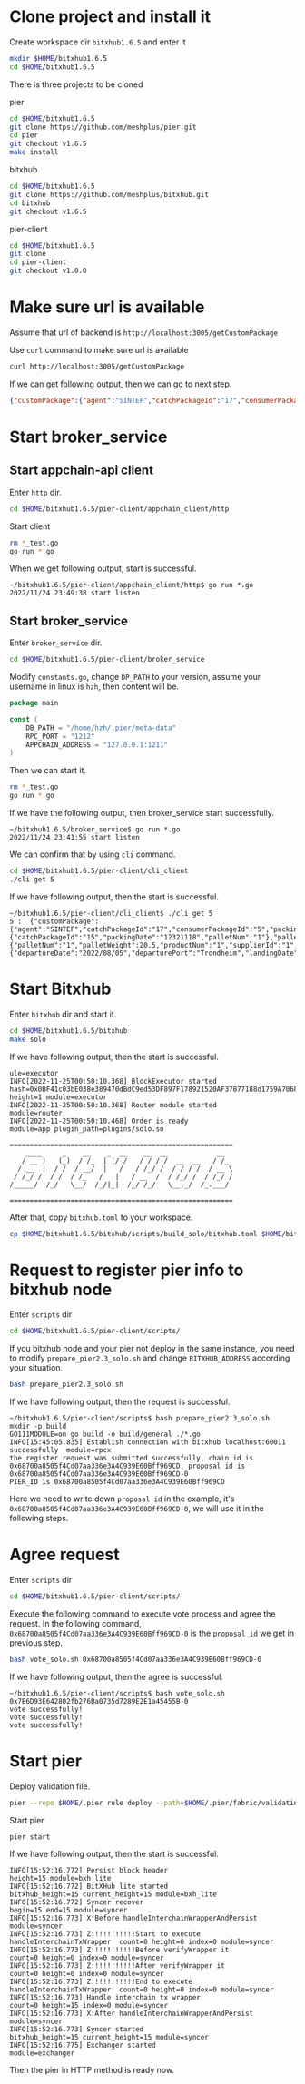 # Clone project and install it

Create workspace dir `bitxhub1.6.5` and enter it

```sh
mkdir $HOME/bitxhub1.6.5
cd $HOME/bitxhub1.6.5
```

There is three projects to be cloned

pier

```sh
cd $HOME/bitxhub1.6.5
git clone https://github.com/meshplus/pier.git
cd pier
git checkout v1.6.5
make install
```

bitxhub

```sh
cd $HOME/bitxhub1.6.5
git clone https://github.com/meshplus/bitxhub.git
cd bitxhub
git checkout v1.6.5
```

pier-client

```sh
cd $HOME/bitxhub1.6.5
git clone 
cd pier-client
git checkout v1.0.0
```

# Make sure url is available

Assume that url of backend is `http://localhost:3005/getCustomPackage`

Use `curl` command to make sure url is available

```sh
curl http://localhost:3005/getCustomPackage
```

If we can get following output, then we can go to next step.

```json
{"customPackage":{"agent":"SINTEF","catchPackageId":"17","consumerPackageId":"5","packingDate":"12321112"},"catchPackage":{"catchPackageId":"15","packingDate":"12321118","palletNum":"1"},"pallet":{"palletNum":"1","palletWeight":20.5,"productNum":"1","supplierId":"1","tripNo":"10"},"trip":{"departureDate":"2022/08/05","departurePort":"Trondheim","landingDate":"2022/08/15","landingPort":"Burgen","tripNo":"10","tripWithinYearNo":"240","vesselName":"Vessel"}}
```

# Start broker_service

## Start appchain-api client

Enter `http` dir.

```sh
cd $HOME/bitxhub1.6.5/pier-client/appchain_client/http
```

Start client

```sh
rm *_test.go
go run *.go
```

When we get following output, start is successful.

```
~/bitxhub1.6.5/pier-client/appchain_client/http$ go run *.go
2022/11/24 23:49:38 start listen
```

## Start broker_service

Enter `broker_service` dir.

```sh
cd $HOME/bitxhub1.6.5/pier-client/broker_service
```

Modify `constants.go`, change `DP_PATH` to your version, assume your username in linux is `hzh`, then content will be.

```go
package main

const (
	DB_PATH = "/home/hzh/.pier/meta-data"
	RPC_PORT = "1212"
	APPCHAIN_ADDRESS = "127.0.0.1:1211"
)
```

Then we can start it.

```sh
rm *_test.go
go run *.go
```

If we have the following output, then broker_service start successfully.

```
~/bitxhub1.6.5/broker_service$ go run *.go
2022/11/24 23:41:55 start listen
```

We can confirm that by using `cli` command. 

```sh
cd $HOME/bitxhub1.6.5/pier-client/cli_client
./cli get 5
```

If we have following output, then the start is successful.

```
~/bitxhub1.6.5/pier-client/cli_client$ ./cli get 5
5 :  {"customPackage":{"agent":"SINTEF","catchPackageId":"17","consumerPackageId":"5","packingDate":"12321112"},"catchPackage":{"catchPackageId":"15","packingDate":"12321118","palletNum":"1"},"pallet":{"palletNum":"1","palletWeight":20.5,"productNum":"1","supplierId":"1","tripNo":"10"},"trip":{"departureDate":"2022/08/05","departurePort":"Trondheim","landingDate":"2022/08/15","landingPort":"Burgen","tripNo":"10","tripWithinYearNo":"240","vesselName":"Vessel"}}
```

# Start Bitxhub

Enter `bitxhub` dir and start it.

```sh
cd $HOME/bitxhub1.6.5/bitxhub
make solo
```

If we have following output, then the start is successful.

```
ule=executor
INFO[2022-11-25T00:50:10.368] BlockExecutor started                         hash=0x0BF41c03bE038e389470dBdC9ed53DF897F178921520AF37877188d1759A7068 height=1 module=executor
INFO[2022-11-25T00:50:10.368] Router module started                         module=router
INFO[2022-11-25T00:50:10.468] Order is ready                                module=app plugin_path=plugins/solo.so

=======================================================
    ____     _    __    _  __    __  __            __
   / __ )   (_)  / /_  | |/ /   / / / /  __  __   / /_
  / __  |  / /  / __/  |   /   / /_/ /  / / / /  / __ \
 / /_/ /  / /  / /_   /   |   / __  /  / /_/ /  / /_/ /
/_____/  /_/   \__/  /_/|_|  /_/ /_/   \__,_/  /_.___/

=======================================================
```

After that, copy `bitxhub.toml` to your workspace.

```sh
cp $HOME/bitxhub1.6.5/bitxhub/scripts/build_solo/bitxhub.toml $HOME/bitxhub1.6.5/bitxhub.toml
```

# Request to register pier info to bitxhub node

Enter `scripts` dir 

```sh
cd $HOME/bitxhub1.6.5/pier-client/scripts/
```

If you bitxhub node and your pier not deploy in the same instance, you need to modify `prepare_pier2.3_solo.sh` and change `BITXHUB_ADDRESS` according your situation.

```sh
bash prepare_pier2.3_solo.sh
```

If we have following output, then the request is successful.

```
~/bitxhub1.6.5/pier-client/scripts$ bash prepare_pier2.3_solo.sh 
mkdir -p build
GO111MODULE=on go build -o build/general ./*.go
INFO[15:45:05.835] Establish connection with bitxhub localhost:60011 successfully  module=rpcx
the register request was submitted successfully, chain id is 0x68700a8505f4Cd07aa336e3A4C939E60Bff969CD, proposal id is 0x68700a8505f4Cd07aa336e3A4C939E60Bff969CD-0
PIER_ID is 0x68700a8505f4Cd07aa336e3A4C939E60Bff969CD
```

Here we need to write down `proposal id` in the example, it's `0x68700a8505f4Cd07aa336e3A4C939E60Bff969CD-0`, we will use it in the following steps.

# Agree request

Enter `scripts` dir

```sh
cd $HOME/bitxhub1.6.5/pier-client/scripts/
```

Execute the following command to execute vote process and agree the request. In the following command, `0x68700a8505f4Cd07aa336e3A4C939E60Bff969CD-0` is the `proposal id` we get in previous step.

```sh
bash vote_solo.sh 0x68700a8505f4Cd07aa336e3A4C939E60Bff969CD-0
```

If we have following output, then the agree is successful.

```
~/bitxhub1.6.5/pier-client/scripts$ bash vote_solo.sh 0x7E6D93E642802fb276Ba0735d7289E2E1a45455B-0
vote successfully!
vote successfully!
vote successfully!
```

# Start pier

Deploy validation file.

```sh
pier --repo $HOME/.pier rule deploy --path=$HOME/.pier/fabric/validating.wasm
```

Start pier

```sh
pier start
```

If we have following output, then the start is successful.

```
INFO[15:52:16.772] Persist block header                          height=15 module=bxh_lite
INFO[15:52:16.772] BitXHub lite started                          bitxhub_height=15 current_height=15 module=bxh_lite
INFO[15:52:16.772] Syncer recover                                begin=15 end=15 module=syncer
INFO[15:52:16.773] X:Before handleInterchainWrapperAndPersist    module=syncer
INFO[15:52:16.773] Z:!!!!!!!!!!Start to execute handleInterchainTxWrapper  count=0 height=0 index=0 module=syncer
INFO[15:52:16.773] Z:!!!!!!!!!!Before verifyWrapper it           count=0 height=0 index=0 module=syncer
INFO[15:52:16.773] Z:!!!!!!!!!!After verifyWrapper it            count=0 height=0 index=0 module=syncer
INFO[15:52:16.773] Z:!!!!!!!!!!End to execute handleInterchainTxWrapper  count=0 height=0 index=0 module=syncer
INFO[15:52:16.773] Handle interchain tx wrapper                  count=0 height=15 index=0 module=syncer
INFO[15:52:16.773] X:After handleInterchainWrapperAndPersist     module=syncer
INFO[15:52:16.773] Syncer started                                bitxhub_height=15 current_height=15 module=syncer
INFO[15:52:16.775] Exchanger started                             module=exchanger
```



Then the pier in HTTP method is ready now.